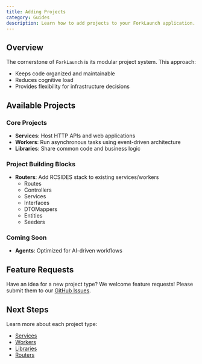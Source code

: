 ```yaml
---
title: Adding Projects
category: Guides
description: Learn how to add projects to your ForkLaunch application.
---
```


## Overview

The cornerstone of `ForkLaunch` is its modular project system. This approach:
- Keeps code organized and maintainable
- Reduces cognitive load
- Provides flexibility for infrastructure decisions

## Available Projects

### Core Projects
- **Services**: Host HTTP APIs and web applications
- **Workers**: Run asynchronous tasks using event-driven architecture
- **Libraries**: Share common code and business logic

### Project Building Blocks
- **Routers**: Add RCSIDES stack to existing services/workers
  - Routes
  - Controllers
  - Services
  - Interfaces
  - DTOMappers
  - Entities
  - Seeders

### Coming Soon
- **Agents**: Optimized for AI-driven workflows

## Feature Requests

Have an idea for a new project type? We welcome feature requests! Please submit them to our [GitHub Issues](https://github.com/forklaunch/forklaunch-js/issues).

## Next Steps

Learn more about each project type:
- [Services](/docs/adding-projects/services.md)
- [Workers](/docs/adding-projects/workers.md)
- [Libraries](/docs/adding-projects/libraries.md)
- [Routers](/docs/adding-projects/routers.md)
